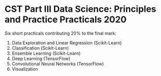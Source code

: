 # CST Part III Data Science: Principles and Practice Practicals 2020

Six short practicals contributing 20% to the final mark:

1. Data Exploration and Linear Regression (Scikit-Learn)
2. Classification (Scikit-Learn)
3. Ensemble Learning (Scikit-Learn)
4. Deep Learning (TensorFlow)
5. Convolutional Neural Networks (TensorFlow)
6. Visualization
